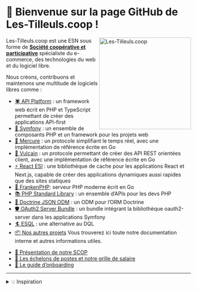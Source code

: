 # 👋️ Bienvenue sur la page GitHub de Les-Tilleuls.coop !

<a href="https://les-tilleuls.coop"><img align="right" src="public/img/tree.svg" height="250" alt="Les-Tilleuls.coop"></a>

Les-Tilleuls.coop est une ESN sous forme de [**Société coopérative et participative**](https://www.les-scop.coop/) spécialiste du e-commerce, des technologies du web et du logiciel libre.

Nous créons, contribuons et maintenons une multitude de logiciels libres comme :

* [🕷 API Platform](https://github.com/api-platform) : un framework web écrit en PHP et TypeScript permettant de créer des applications API-first
* [🎼 Symfony](https://github.com/symfony) : un ensemble de composants PHP et un framework pour les projets web
* [💌 Mercure](https://github.com/dunglas/mercure) : un protocole simplifiant le temps réel, avec une implémentation de référence écrite en Go
* [🔨 Vulcain](https://github.com/dunglas/vulcain) : un protocole permettant de créer des API REST orientées client, avec une implémentation de référence écrite en Go
* [⚡️ React ESI](https://github.com/dunglas/react-esi) : une bibliothèque de cache pour les applications React et Next.js, capable de créer des applications dynamiques aussi rapides que des sites statiques
* [🐲 FrankenPHP](https://github.com/dunglas/frankenphp): serveur PHP moderne écrit en Go
* [📚 PHP Standard Library](https://github.com/azjezz/psl) : un ensemble d’APIs pour les devs PHP
* [📄 Doctrine JSON ODM](https://github.com/dunglas/doctrine-json-odm) : un ODM pour l’ORM Doctrine
* [🛡️ OAuth2 Server Bundle](https://github.com/thephpleague/oauth2-server-bundle) : un bundle intégrant la bibliothèque oauth2-server dans les applications Symfony
* [🏄 ESQL](https://github.com/soyuka/esql) : une alternative au DQL
* [📦 Nos autres projets](https://github.com/orgs/coopTilleuls/repositories)
Vous trouverez ici toute notre documentation interne et autres informations utiles.

- [🌳️ Présentation de notre SCOP](scop/README.md)
- [🧙️ Les échelons de postes et notre grille de salaire](titles/README.md)
- [🚞️ Le guide d’onboarding](onboarding/README.md)
<!-- WIP :
- [📰️ Kit de press](press-kit/README.md)
- [🎨️ Styleguide](styleguide/README.md)
  -->

---

<details>
    <summary>💡️ Inspiration</summary>
    Cette documentation est inspirée de plusieurs déjà existantes, telles que celles de:
    <ul>
    <li><a href="https://github.com/basecamp/handbook">Basecamp</a></li>
    <li><a href="https://github.com/24eme">24eme</a></li>
    <li><a href="https://www.loomio.coop/">Loomio</a></li>
    <li><a href="https://about.gitlab.com/handbook/">GitLab</a></li>
    </ul>
</details>
